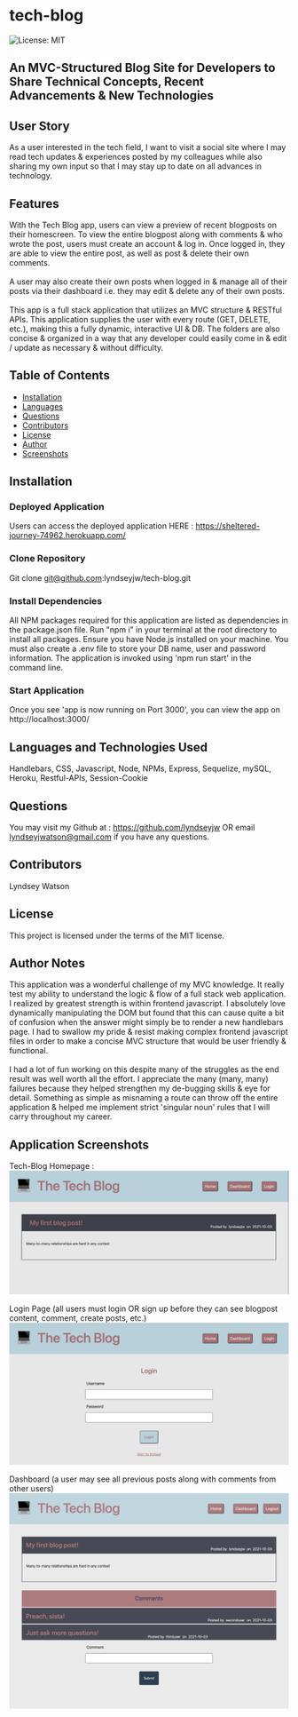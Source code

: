 # tech-blog

![License: MIT](https://img.shields.io/badge/License-MIT-blueviolet.svg)

## An MVC-Structured Blog Site for Developers to Share Technical Concepts, Recent Advancements &amp; New Technologies 

## User Story

As a user interested in the tech field, I want to visit a social site where I may read tech updates & experiences posted by my colleagues while also sharing my own input so that I may stay up to date on all advances in technology.

## Features

With the Tech Blog app, users can view a preview of recent blogposts on their homescreen. To view the entire blogpost along with comments & who wrote the post, users must create an account & log in. Once logged in, they are able to view the entire post, as well as post & delete their own comments. <br />
<br />
A user may also create their own posts when logged in & manage all of their posts via their dashboard i.e. they may edit & delete any of their own posts. <br />
<br />
This app is a full stack application that utilizes an MVC structure & RESTful APIs. This application supplies the user with every route (GET, DELETE, etc.), making this a fully dynamic, interactive UI & DB. The folders are also concise & organized in a way that any developer could easily come in & edit / update as necessary & without difficulty.

## Table of Contents
  - [Installation](#installation)
  - [Languages](#languages-and-technologies-used)
  - [Questions](#questions)
  - [Contributors](#contributors)
  - [License](#license)
  - [Author](#author-notes)
  - [Screenshots](#application-screenshots)

## Installation

### Deployed Application

Users can access the deployed application HERE : https://sheltered-journey-74962.herokuapp.com/

### Clone Repository

Git clone git@github.com:lyndseyjw/tech-blog.git

### Install Dependencies

All NPM packages required for this application are listed as dependencies in the package.json file. Run "npm i" in your terminal at the root directory to install all packages. Ensure you have Node.js installed on your machine. You must also create a .env file to store your DB name, user and password information. The application is invoked using 'npm run start' in the command line.

### Start Application

Once you see 'app is now running on Port 3000', you can view the app on http://localhost:3000/

## Languages and Technologies Used

Handlebars, CSS, Javascript, Node, NPMs, Express, Sequelize, mySQL, Heroku, Restful-APIs, Session-Cookie

## Questions

You may visit my Github at : https://github.com/lyndseyjw OR email lyndseyjwatson@gmail.com if you have any questions.

## Contributors

Lyndsey Watson

## License

This project is licensed under the terms of the MIT license. 

## Author Notes

This application was a wonderful challenge of my MVC knowledge. It really test my ability to understand the logic & flow of a full stack web application. I realized by greatest strength is within frontend javascript. I absolutely love dynamically manipulating the DOM but found that this can cause quite a bit of confusion when the answer might simply be to render a new handlebars page. I had to swallow my pride & resist making complex frontend javascript files in order to make a concise MVC structure that would be user friendly & functional. <br />
<br />
I had a lot of fun working on this despite many of the struggles as the end result was well worth all the effort. I appreciate the many (many, many) failures because they helped strengthen my de-bugging skills & eye for detail. Something as simple as misnaming a route can throw off the entire application & helped me implement strict 'singular noun' rules that I will carry throughout my career.

## Application Screenshots

Tech-Blog Homepage :
![Homepage](./assets/homepage.png)

Login Page (all users must login OR sign up before they can see blogpost content, comment, create posts, etc.)
![Login Page](./assets/login.png)

Dashboard (a user may see all previous posts along with comments from other users)
![Dashboard](./assets/dashboard.png)
